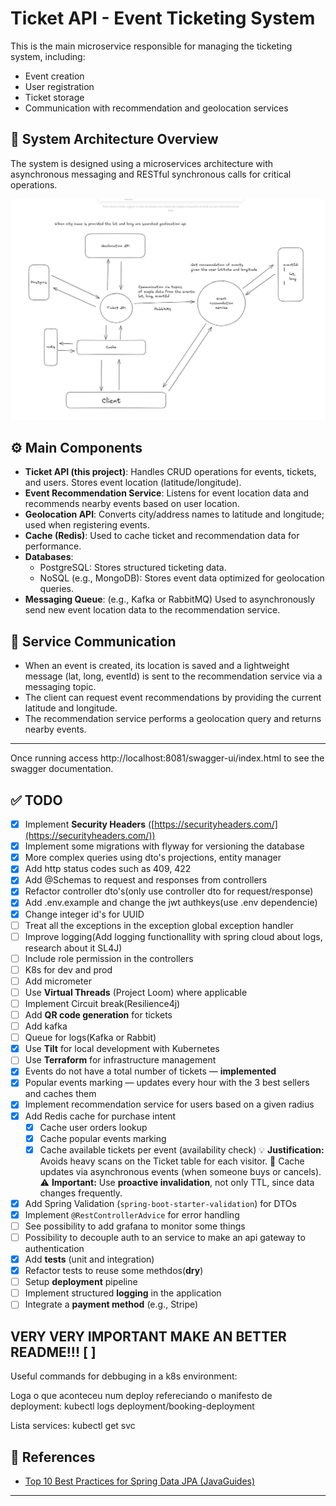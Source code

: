 # Ticket API - Event Ticketing System

This is the main microservice responsible for managing the ticketing system, including:

- Event creation
- User registration
- Ticket storage
- Communication with recommendation and geolocation services

## 📌 System Architecture Overview

The system is designed using a microservices architecture with asynchronous messaging and RESTful synchronous calls for critical operations.

![System Architecture](./architeture.png)

## ⚙️ Main Components

- **Ticket API (this project)**: Handles CRUD operations for events, tickets, and users. Stores event location (latitude/longitude).
- **Event Recommendation Service**: Listens for event location data and recommends nearby events based on user location.
- **Geolocation API**: Converts city/address names to latitude and longitude; used when registering events.
- **Cache (Redis)**: Used to cache ticket and recommendation data for performance.
- **Databases**:
    - PostgreSQL: Stores structured ticketing data.
    - NoSQL (e.g., MongoDB): Stores event data optimized for geolocation queries.
- **Messaging Queue**: (e.g., Kafka or RabbitMQ) Used to asynchronously send new event location data to the recommendation service.

## 🔄 Service Communication

- When an event is created, its location is saved and a lightweight message (lat, long, eventId) is sent to the recommendation service via a messaging topic.
- The client can request event recommendations by providing the current latitude and longitude.
- The recommendation service performs a geolocation query and returns nearby events.

---

Once running access http://localhost:8081/swagger-ui/index.html to see the swagger documentation.

## ✅ TODO

* [x] Implement **Security Headers** ([https://securityheaders.com/](https://securityheaders.com/))
* [x] Implement some migrations with flyway for versioning the database
* [x] More complex queries using dto's projections, entity manager
* [x] Add http status codes such as 409, 422
* [x] Add @Schemas to request and responses from controllers
* [x] Refactor controller dto's(only use controller dto for request/response)
* [x] Add .env.example and change the jwt authkeys(use .env dependencie)
* [x] Change integer id's for UUID
* [ ] Treat all the exceptions in the exception global exception handler
* [ ] Improve logging(Add logging functionallity with spring cloud about logs, research about it SL4J)
* [ ] Include role permission in the controllers
* [ ] K8s for dev and prod
* [ ] Add micrometer
* [ ] Use **Virtual Threads** (Project Loom) where applicable
* [ ] Implement Circuit break(Resilience4j)
* [ ] Add **QR code generation** for tickets
* [ ] Add kafka
* [ ] Queue for logs(Kafka or Rabbit)
* [x] Use **Tilt** for local development with Kubernetes
* [ ] Use **Terraform** for infrastructure management
* [x] Events do not have a total number of tickets — **implemented**
* [x] Popular events marking — updates every hour with the 3 best sellers and caches them
* [x] Implement recommendation service for users based on a given radius
* [x] Add Redis cache for purchase intent
  * [x] Cache user orders lookup
  * [x] Cache popular events marking
  * [x] Cache available tickets per event (availability check)
    💡 **Justification:** Avoids heavy scans on the Ticket table for each visitor.
    🔄 Cache updates via asynchronous events (when someone buys or cancels).
    ⚠️ **Important:** Use **proactive invalidation**, not only TTL, since data changes frequently.
* [x] Add Spring Validation (`spring-boot-starter-validation`) for DTOs
* [x] Implement `@RestControllerAdvice` for error handling
* [ ] See possibility to add grafana to monitor some things
* [ ] Possibility to decouple auth to an service to make an api gateway to authentication
* [x] Add **tests** (unit and integration)
* [x] Refactor tests to reuse some methdos(**dry**)
* [ ] Setup **deployment** pipeline
* [ ] Implement structured **logging** in the application
* [ ] Integrate a **payment method** (e.g., Stripe)

VERY VERY IMPORTANT MAKE AN BETTER README!!!
[ ]
---

Useful commands for debbuging in a k8s environment:

Loga o que aconteceu num deploy refereciando o manifesto de deployment:
kubectl logs deployment/booking-deployment

Lista services:
kubectl get svc





## 📌 References

* [Top 10 Best Practices for Spring Data JPA (JavaGuides)](https://www.javaguides.net/2025/02/top-10-best-practices-for-spring-data.html#google_vignette)

---
